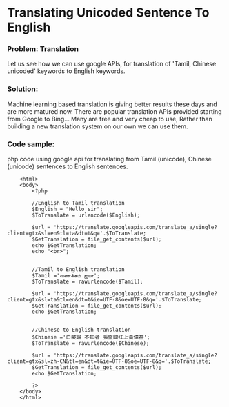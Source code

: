 Translating Unicoded Sentence To English
========================================

### Problem: Translation
Let us see how we can use google APIs, for translation of 'Tamil, Chinese unicoded' keywords to English keywords.

### Solution:
Machine learning based translation is giving better results these days and are more matured now. 
There are popular translation APIs provided starting from Google to Bing... 
Many are free and very cheap to use, Rather than building a new translation system on our own we can use them.

### Code sample:
php code using google api for translating from Tamil (unicode), Chinese (unicode) sentences to English sentences.


		<html>
		<body>
			<?php
		
			//English to Tamil translation
			$English = "Hello sir";
			$ToTranslate = urlencode($English);
		
			$url = 'https://translate.googleapis.com/translate_a/single?client=gtx&sl=en&tl=ta&dt=t&q='.$ToTranslate;
			$GetTranslation = file_get_contents($url);
			echo $GetTranslation;
			echo "<br>";
		

			//Tamil to English translation
			$Tamil ='வணக்கம் ஐயா';
			$ToTranslate = rawurlencode($Tamil);
		
			$url = 'https://translate.googleapis.com/translate_a/single?client=gtx&sl=ta&tl=en&dt=t&ie=UTF-8&oe=UTF-8&q='.$ToTranslate;
			$GetTranslation = file_get_contents($url);
			echo $GetTranslation;


			//Chinese to English translation
			$Chinese ='白癡論 不知者 張盛聞扛上黃偉益';
			$ToTranslate = rawurlencode($Chinese);

			$url = 'https://translate.googleapis.com/translate_a/single?client=gtx&sl=zh-CN&tl=en&dt=t&ie=UTF-8&oe=UTF-8&q='.$ToTranslate;
			$GetTranslation = file_get_contents($url);
			echo $GetTranslation;
		
			?>
		</body>
		</html>


